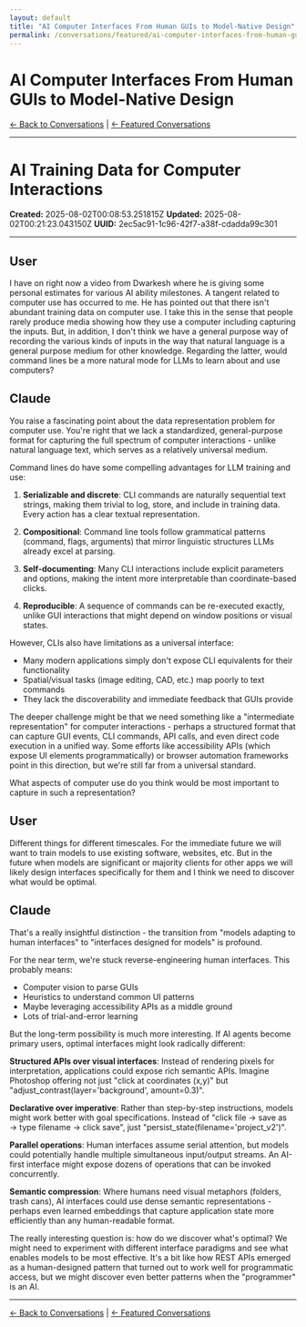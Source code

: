 ```yaml
---
layout: default
title: "AI Computer Interfaces From Human GUIs to Model-Native Design"
permalink: /conversations/featured/ai-computer-interfaces-from-human-guis-to-model-native-design/
---
```


# AI Computer Interfaces From Human GUIs to Model-Native Design

[← Back to Conversations](/conversations/) | [← Featured Conversations](/conversations/#featured)

---

# AI Training Data for Computer Interactions

**Created:** 2025-08-02T00:08:53.251815Z
**Updated:** 2025-08-02T00:21:23.043150Z
**UUID:** 2ec5ac91-1c96-42f7-a38f-cdadda99c301

---

## User

I have on right now a video from Dwarkesh where he is giving some personal estimates for various AI ability milestones. A tangent related to computer use has occurred to me. He has pointed out that there isn't abundant training data on computer use. I take this in the sense that people rarely produce media showing how they use a computer including capturing the inputs. But, in addition, I don't think we have a general purpose way of recording the various kinds of inputs in the way that natural language is a general purpose medium for other knowledge. Regarding the latter, would command lines be a more natural mode for LLMs to learn about and use computers?

## Claude

 You raise a fascinating point about the data representation problem for computer use. You're right that we lack a standardized, general-purpose format for capturing the full spectrum of computer interactions - unlike natural language text, which serves as a relatively universal medium.

Command lines do have some compelling advantages for LLM training and use:

1. **Serializable and discrete**: CLI commands are naturally sequential text strings, making them trivial to log, store, and include in training data. Every action has a clear textual representation.

2. **Compositional**: Command line tools follow grammatical patterns (command, flags, arguments) that mirror linguistic structures LLMs already excel at parsing.

3. **Self-documenting**: Many CLI interactions include explicit parameters and options, making the intent more interpretable than coordinate-based clicks.

4. **Reproducible**: A sequence of commands can be re-executed exactly, unlike GUI interactions that might depend on window positions or visual states.

However, CLIs also have limitations as a universal interface:
- Many modern applications simply don't expose CLI equivalents for their functionality
- Spatial/visual tasks (image editing, CAD, etc.) map poorly to text commands
- They lack the discoverability and immediate feedback that GUIs provide

The deeper challenge might be that we need something like a "intermediate representation" for computer interactions - perhaps a structured format that can capture GUI events, CLI commands, API calls, and even direct code execution in a unified way. Some efforts like accessibility APIs (which expose UI elements programmatically) or browser automation frameworks point in this direction, but we're still far from a universal standard.

What aspects of computer use do you think would be most important to capture in such a representation?

## User

Different things for different timescales. For the immediate future we will want to train models to use existing software, websites, etc. But in the future when models are significant or majority clients for other apps we will likely design interfaces specifically for them and I think we need to discover what would be optimal.

## Claude

 That's a really insightful distinction - the transition from "models adapting to human interfaces" to "interfaces designed for models" is profound.

For the near term, we're stuck reverse-engineering human interfaces. This probably means:
- Computer vision to parse GUIs
- Heuristics to understand common UI patterns
- Maybe leveraging accessibility APIs as a middle ground
- Lots of trial-and-error learning

But the long-term possibility is much more interesting. If AI agents become primary users, optimal interfaces might look radically different:

**Structured APIs over visual interfaces**: Instead of rendering pixels for interpretation, applications could expose rich semantic APIs. Imagine Photoshop offering not just "click at coordinates (x,y)" but "adjust_contrast(layer='background', amount=0.3)".

**Declarative over imperative**: Rather than step-by-step instructions, models might work better with goal specifications. Instead of "click file → save as → type filename → click save", just "persist_state(filename='project_v2')".

**Parallel operations**: Human interfaces assume serial attention, but models could potentially handle multiple simultaneous input/output streams. An AI-first interface might expose dozens of operations that can be invoked concurrently.

**Semantic compression**: Where humans need visual metaphors (folders, trash cans), AI interfaces could use dense semantic representations - perhaps even learned embeddings that capture application state more efficiently than any human-readable format.

The really interesting question is: how do we discover what's optimal? We might need to experiment with different interface paradigms and see what enables models to be most effective. It's a bit like how REST APIs emerged as a human-designed pattern that turned out to work well for programmatic access, but we might discover even better patterns when the "programmer" is an AI.



---

[← Back to Conversations](/conversations/) | [← Featured Conversations](/conversations/#featured)
